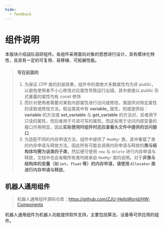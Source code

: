 ```yaml
---
hide:
  - feedback
---
```


# 组件说明

本版块介绍战队自研组件。各组件采用面向对象的思想进行设计，具有模块化特性，且具有一定的可复用、易移植、可拓展性能。

> #### 写在前面的
> 1. 为保证 *CPP* 类的封装效果，组件中的类绝大多数属性均为非 *public*，以避免使用者不小心修改对应属性导致运行出错。其中直接以 *public* 形式暴露的属性均有 *const* 修饰
> 2. 而针对使用者需要对某些内部属性进行访问或修改，类提供对特定属性的读取或修改方法。假设类其中有 **variable_** 属性，则或提供如：**variable** 的方法或 **set_variable** 与 **get_variable** 的方法对，前者用于只读的属性，而后者用于可读可写的属性。而这些用于访问内部变量的接口作用明显，因此**实际使用时组件时还应查看头文件中提供的访问接口**
> 3. 为适配不同的内存申请方法，组件中提供了 `MemMgr` 类，其中重载了类的内存申请与释放方法。因此所有可能会调用内存申请与释放的**类与结构体均需为该类的子类**，然后便可使用 `new` 与 `delete` 进行内存申请与释放，文档中也会省略所有类均继承自 `MemMgr` 类的说明。对于**非类与结构体的变量（如 `int`、`float` 等）**的内存申请，请使用 `Allocator` 类进行**内存申请与释放**。

## 机器人通用组件

> 机器人通用组件源码仓库：<https://github.com/ZJU-HelloWorld/HW-Components>

机器人通用组件为机器人功能提供软件支持，主要包括算法、设备等可供应用的组件。
